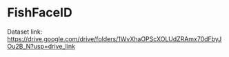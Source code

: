 # FishFaceID
Dataset link: https://drive.google.com/drive/folders/1WvXhaOPScXOLUdZRAmx70dFbyJOu2B_N?usp=drive_link
